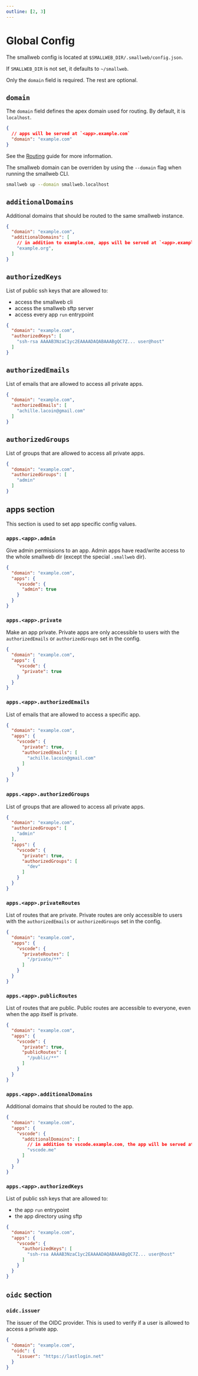 ```yaml
---
outline: [2, 3]
---
```


# Global Config

The smallweb config is located at `$SMALLWEB_DIR/.smallweb/config.json`.

If `SMALLWEB_DIR` is not set, it defaults to `~/smallweb`.

Only the `domain` field is required. The rest are optional.

## `domain`

The `domain` field defines the apex domain used for routing. By default, it is `localhost`.

```json
{
  // apps will be served at `<app>.example.com`
  "domain": "example.com"
}
```

See the [Routing](../guides/routing.md) guide for more information.

The smallweb domain can be overriden by using the `--domain` flag when running the smallweb CLI.

```sh
smallweb up --domain smallweb.localhost
```

## `additionalDomains`

Additional domains that should be routed to the same smallweb instance.

```json
{
  "domain": "example.com",
  "additionalDomains": [
    // in addition to example.com, apps will be served at `<app>.example.org`
    "example.org",
  ]
}
```

## `authorizedKeys`

List of public ssh keys that are allowed to:

- access the smallweb cli
- access the smallweb sftp server
- access every app `run` entrypoint

```json
{
  "domain": "example.com",
  "authorizedKeys": [
    "ssh-rsa AAAAB3NzaC1yc2EAAAADAQABAAABgQC7Z... user@host"
  ]
}
```

## `authorizedEmails`

List of emails that are allowed to access all private apps.

```json
{
  "domain": "example.com",
  "authorizedEmails": [
    "achille.lacoin@gmail.com"
  ]
}
```

## `authorizedGroups`

List of groups that are allowed to access all private apps.

```json
{
  "domain": "example.com",
  "authorizedGroups": [
    "admin"
  ]
}
```

## apps section

This section is used to set app specific config values.

### `apps.<app>.admin`

Give admin permissions to an app. Admin apps have read/write access to the whole smallweb dir (except the special `.smallweb` dir).

```json
{
  "domain": "example.com",
  "apps": {
    "vscode": {
      "admin": true
    }
  }
}
```

### `apps.<app>.private`

Make an app private. Private apps are only accessible to users with the `authorizedEmails` or `authorizedGroups` set in the config.

```json
{
  "domain": "example.com",
  "apps": {
    "vscode": {
      "private": true
    }
  }
}
```

### `apps.<app>.authorizedEmails`

List of emails that are allowed to access a specific app.

```json
{
  "domain": "example.com",
  "apps": {
    "vscode": {
      "private": true,
      "authorizedEmails": [
        "achille.lacoin@gmail.com"
      ]
    }
  }
}
```

### `apps.<app>.authorizedGroups`

List of groups that are allowed to access all private apps.

```json
{
  "domain": "example.com",
  "authorizedGroups": [
    "admin"
  ],
  "apps": {
    "vscode": {
      "private": true,
      "authorizedGroups": [
        "dev"
      ]
    }
  }
}
```

### `apps.<app>.privateRoutes`

List of routes that are private. Private routes are only accessible to users with the `authorizedEmails` or `authorizedGroups` set in the config.

```json
{
  "domain": "example.com",
  "apps": {
    "vscode": {
      "privateRoutes": [
        "/private/**"
      ]
    }
  }
}
```

### `apps.<app>.publicRoutes`

List of routes that are public. Public routes are accessible to everyone, even when the app itself is private.

```json
{
  "domain": "example.com",
  "apps": {
    "vscode": {
      "private": true,
      "publicRoutes": [
        "/public/**"
      ]
    }
  }
}
```

### `apps.<app>.additionalDomains`

Additional domains that should be routed to the app.

```json
{
  "domain": "example.com",
  "apps": {
    "vscode": {
      "additionalDomains": [
        // in addition to vscode.example.com, the app will be served at vscode.me
        "vscode.me"
      ]
    }
  }
}
```

### `apps.<app>.authorizedKeys`

List of public ssh keys that are allowed to:

- the app `run` entrypoint
- the app directory using sftp

```json
{
  "domain": "example.com",
  "apps": {
    "vscode": {
      "authorizedKeys": [
        "ssh-rsa AAAAB3NzaC1yc2EAAAADAQABAAABgQC7Z... user@host"
      ]
    }
  }
}
```

## `oidc` section

### `oidc.issuer`

The issuer of the OIDC provider. This is used to verify if a user is allowed to access a private app.

```json
{
  "domain": "example.com",
  "oidc": {
    "issuer": "https://lastlogin.net"
  }
}
```
